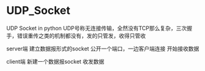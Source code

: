 # UDP_Socket
UDP Socket in python
UDP号称无连接传输，全然没有TCP那么复杂，三次握手，错误重传之类的机制都没有，发的只管发，收得只管收

server端
建立数据报形式的socket
公开一个端口，一边客户端连接
开始接收数据

client端
新建一个数据报socket
收发数据
